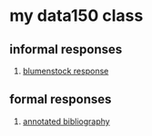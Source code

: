# my data150 class  

## informal responses  

1. [blumenstock response](https://breej27.github.io/data150-bree/response1.html)

## formal responses
1. [annotated bibliography](https://breej27.github.io/data150-bree/Annotated_bib.md.html)
